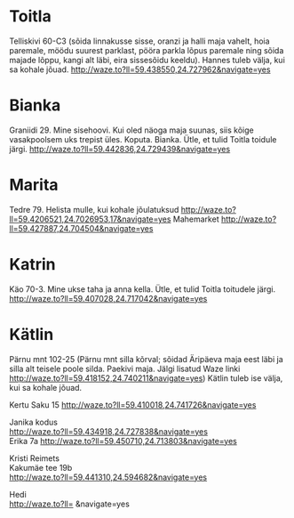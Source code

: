 # Toitla
Telliskivi 60-C3 (sõida linnakusse sisse, oranzi ja halli maja vahelt, hoia paremale, möödu suurest parklast, pööra parkla lõpus paremale ning sõida majade lõppu, kangi alt läbi, eira sissesõidu keeldu). Hannes tuleb välja, kui sa kohale jõuad. http://waze.to?ll=59.438550,24.727962&navigate=yes

# Bianka
Graniidi 29. Mine sisehoovi. Kui oled näoga maja suunas, siis kõige vasakpoolsem uks trepist üles. Koputa. Bianka. Ütle, et tulid Toitla toidule järgi. http://waze.to?ll=59.442836,24.729439&navigate=yes

# Marita
Tedre 79. Helista mulle, kui kohale jõulatuksud http://waze.to?ll=59.4206521,24.7026953,17&navigate=yes
Mahemarket http://waze.to?ll=59.427887,24.704504&navigate=yes  

# Katrin
Käo 70-3. Mine ukse taha ja anna kella. Ütle, et tulid Toitla toitudele järgi. http://waze.to?ll=59.407028,24.717042&navigate=yes

# Kätlin
Pärnu mnt 102-25 (Pärnu mnt silla kõrval; sõidad Äripäeva maja eest läbi ja silla alt teisele poole silda. Paekivi maja. Jälgi lisatud Waze linki http://waze.to?ll=59.418152,24.740211&navigate=yes) Kätlin tuleb ise välja, kui sa kohale jõuad.


Kertu
Saku 15
http://waze.to?ll=59.410018,24.741726&navigate=yes  

Janika kodus  
http://waze.to?ll=59.434918,24.727838&navigate=yes  
Erika 7a
http://waze.to?ll=59.450710,24.713803&navigate=yes  

Kristi Reimets  
Kakumäe tee 19b  
http://waze.to?ll=59.441310,24.594682&navigate=yes  

Hedi  
http://waze.to?ll= &navigate=yes  
